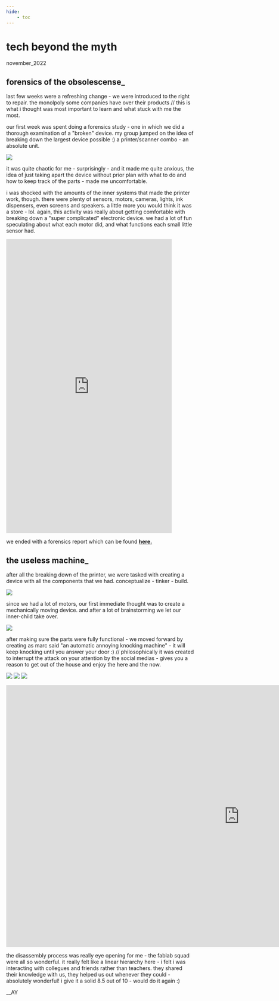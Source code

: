 ```yaml
---
hide:
    - toc
---
```


# tech beyond the myth
november_2022

## forensics of the obsolescense_

last few weeks were a refreshing change - we were introduced to the right to repair. the monolpoly some companies have over their products // this is what i thought was most important to learn and what stuck with me the most.

our first week was spent doing a forensics study - one in which we did a thorough examination of a "broken" device. my group jumped on the idea of breaking down the largest device possible :) a printer/scanner combo - an absolute unit.

![](../images/05_TBTM/IMG_4888.jpg)

it was quite chaotic for me - surprisingly - and it made me quite anxious, the idea of just taking apart the device without prior plan with what to do and how to keep track of the parts - made me uncomfortable. 

i was shocked with the amounts of the inner systems that made the printer work, though. there were plenty of sensors, motors, cameras, lights, ink dispensers, even screens and speakers. a little more you would think it was a store - lol. again, this activity was really about getting comfortable with breaking down a "super complicated" electronic device. we had a lot of fun speculating about what each motor did, and what functions each small little sensor had.

<iframe width="444" height="789" src="https://www.youtube.com/embed/R2PLgbrroc8" title="powered motor" frameborder="0" allow="accelerometer; autoplay; clipboard-write; encrypted-media; gyroscope; picture-in-picture" allowfullscreen></iframe>

we ended with a forensics report which can be found **[here.](https://hackmd.io/IFpmoizIRRygTzq2N4Cxwg?view)**

## the useless machine_

after all the breaking down of the printer, we were tasked with creating a device with all the components that we had. conceptualize - tinker - build.

![](../images/05_TBTM/Page1.jpg)

since we had a lot of motors, our first immediate thought was to create a mechanically moving device. and after a lot of brainstorming we let our inner-child take over.

![](../images/05_TBTM/Page2.jpg)

after making sure the parts were fully functional - we moved forward by creating as marc said "an automatic annoying knocking machine" - it will keep knocking until you answer your door :) // philosophically it was created to interrupt the attack on your attention by the social medias - gives you a reason to get out of the house and enjoy the here and the now.

![](../images/05_TBTM/sketch.png)
![](../images/05_TBTM/circuit.png)
![](../images/05_TBTM/UselessMachine2.png)

<iframe width="1250" height="703" src="https://www.youtube.com/embed/1F_JKIxENr4" title="221118_Useless-Machine_KnockKnock" frameborder="0" allow="accelerometer; autoplay; clipboard-write; encrypted-media; gyroscope; picture-in-picture" allowfullscreen></iframe>

the disassembly process was really eye opening for me - the fablab squad were all so wonderful. it really felt like a linear hierarchy here - i felt i was interacting with collegues and friends rather than teachers. they shared their knowledge with us, they helped us out whenever they could - absolutely wonderful! i give it a solid 8.5 out of 10 - would do it again :)

__AY